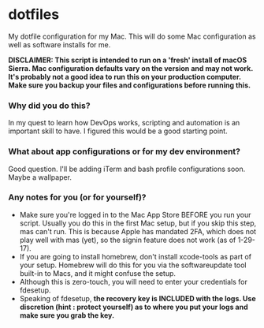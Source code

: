 # dotfiles
My dotfile configuration for my Mac. This will do some Mac configuration as well as software installs for me.

**DISCLAIMER: This script is intended to run on a 'fresh' install of macOS Sierra. Mac configuration defaults vary on the version and may not work. It's probably not a good idea to run this on your production computer. Make sure you backup your files and configurations before running this.**

### Why did you do this? 
In my quest to learn how DevOps works, scripting and automation is an important skill to have. I figured this would be a good starting point. 

### What about app configurations or for my dev environment? 
Good question. I'll be adding iTerm and bash profile configurations soon. Maybe a wallpaper.

### Any notes for you (or for yourself)?
* Make sure you're logged in to the Mac App Store BEFORE you run your script. Usually you do this in the first Mac setup, but if you skip this step, mas can't run. This is because Apple has mandated 2FA, which does not play well with mas (yet), so the signin feature does not work (as of 1-29-17). 
* If you are going to install homebrew, don't install xcode-tools as part of your setup. Homebrew will do this for you via the softwareupdate tool built-in to Macs, and it might confuse the setup. 
* Although this is zero-touch, you will need to enter your credentials for fdesetup. 
* Speaking of fdesetup, **the recovery key is INCLUDED with the logs. Use discretion (hint : protect yourself) as to where you put your logs and make sure you grab the key.** 

